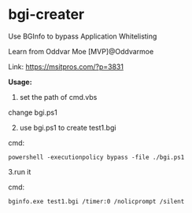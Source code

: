 # bgi-creater

Use BGInfo to bypass Application Whitelisting

Learn from Oddvar Moe [MVP]@Oddvarmoe

Link: https://msitpros.com/?p=3831


**Usage:**

1. set the path of cmd.vbs

change bgi.ps1

2. use bgi.ps1 to create test1.bgi

cmd:

`powershell -executionpolicy bypass -file ./bgi.ps1`

3.run it

cmd:

`bginfo.exe test1.bgi /timer:0 /nolicprompt /silent`
